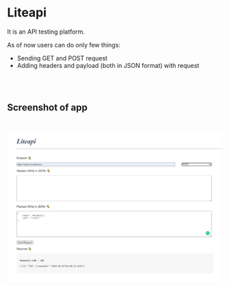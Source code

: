 # Liteapi

It is an API testing platform.

As of now users can do only few things:
- Sending GET and POST request
- Adding headers and payload (both in JSON format) with request

<br />
<br />

Screenshot of app
-
<br />

![ alt text for screen readers](/images-for-readme/screenshot_liteapi.JPG "Sample API source : https://reqres.in")